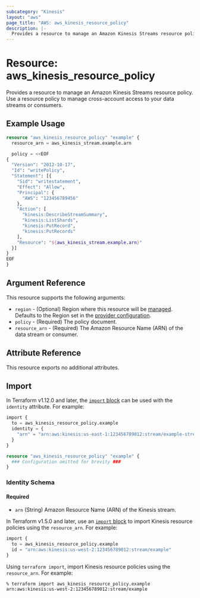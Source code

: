 ```yaml
---
subcategory: "Kinesis"
layout: "aws"
page_title: "AWS: aws_kinesis_resource_policy"
description: |-
  Provides a resource to manage an Amazon Kinesis Streams resource policy.
---
```


# Resource: aws_kinesis_resource_policy

Provides a resource to manage an Amazon Kinesis Streams resource policy.
Use a resource policy to manage cross-account access to your data streams or consumers.

## Example Usage

```terraform
resource "aws_kinesis_resource_policy" "example" {
  resource_arn = aws_kinesis_stream.example.arn

  policy = <<EOF
{
  "Version": "2012-10-17",
  "Id": "writePolicy",
  "Statement": [{
    "Sid": "writestatement",
    "Effect": "Allow",
    "Principal": {
      "AWS": "123456789456"
    },
    "Action": [
      "kinesis:DescribeStreamSummary",
      "kinesis:ListShards",
      "kinesis:PutRecord",
      "kinesis:PutRecords"
    ],
    "Resource": "${aws_kinesis_stream.example.arn}"
  }]
}
EOF
}
```

## Argument Reference

This resource supports the following arguments:

* `region` - (Optional) Region where this resource will be [managed](https://docs.aws.amazon.com/general/latest/gr/rande.html#regional-endpoints). Defaults to the Region set in the [provider configuration](https://registry.terraform.io/providers/hashicorp/aws/latest/docs#aws-configuration-reference).
* `policy` - (Required) The policy document.
* `resource_arn` - (Required) The Amazon Resource Name (ARN) of the data stream or consumer.

## Attribute Reference

This resource exports no additional attributes.

## Import

In Terraform v1.12.0 and later, the [`import` block](https://developer.hashicorp.com/terraform/language/import) can be used with the `identity` attribute. For example:

```terraform
import {
  to = aws_kinesis_resource_policy.example
  identity = {
    "arn" = "arn:aws:kinesis:us-east-1:123456789012:stream/example-stream"
  }
}

resource "aws_kinesis_resource_policy" "example" {
  ### Configuration omitted for brevity ###
}
```

### Identity Schema

#### Required

- `arn` (String) Amazon Resource Name (ARN) of the Kinesis stream.

In Terraform v1.5.0 and later, use an [`import` block](https://developer.hashicorp.com/terraform/language/import) to import Kinesis resource policies using the `resource_arn`. For example:

```terraform
import {
  to = aws_kinesis_resource_policy.example
  id = "arn:aws:kinesis:us-west-2:123456789012:stream/example"
}
```

Using `terraform import`, import Kinesis resource policies using the `resource_arn`. For example:

```console
% terraform import aws_kinesis_resource_policy.example arn:aws:kinesis:us-west-2:123456789012:stream/example
```
